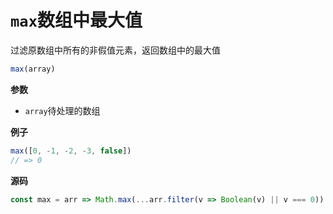 # `max`数组中最大值

过滤原数组中所有的非假值元素，返回数组中的最大值

```js
max(array)
```

**参数**

-   `array`待处理的数组

**例子**

```js
max([0, -1, -2, -3, false])
// => 0
```

**源码**

```js
const max = arr => Math.max(...arr.filter(v => Boolean(v) || v === 0))
```